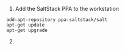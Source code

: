 
1. Add the SaltStack PPA to the workstation

```
add-apt-repository ppa:saltstack/salt
apt-get update
apt-get upgrade
```

2. 
